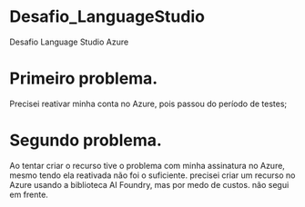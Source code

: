 # Desafio_LanguageStudio
Desafio Language Studio Azure

# Primeiro problema.
Precisei reativar minha conta no Azure, pois passou do período de testes;
# Segundo problema.
Ao tentar criar o recurso tive o problema com minha assinatura no Azure, mesmo tendo ela reativada não foi o suficiente. precisei criar um recurso no Azure usando a biblioteca AI Foundry, mas por medo de custos. não segui em frente.
